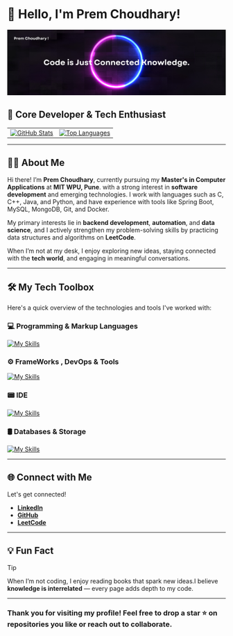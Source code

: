# 👋 Hello, I'm Prem Choudhary!  
![](https://raw.githubusercontent.com/premc5731/premc5731/main/GitHub_Banner.png
)
## 🚀 Core Developer & Tech Enthusiast
<table>
  <tr>
    <td>
      <!-- GitHub Stats Card -->
      <a href="https://github.com/anuraghazra/github-readme-stats">
        <img src="https://github-readme-stats.vercel.app/api?username=premc5731&rank_icon=github&show_icons=true&theme=tokyonight&hide=contribs" alt="GitHub Stats" />
      </a>
    </td>
    <td>
      <!-- Top Languages Card -->
      <a href="https://github.com/anuraghazra/github-readme-stats">
        <img src="https://github-readme-stats.vercel.app/api/top-langs/?username=premc5731&layout=compact&theme=tokyonight" alt="Top Languages" />
      </a>
    </td>
  </tr>
</table>




---

## 🧑‍💻 About Me  
 
Hi there! I’m **Prem Choudhary**, currently pursuing my **Master's in Computer Applications** at **MIT WPU, Pune**. with a strong interest in **software development** and emerging technologies. I work with languages such as C, C++, Java, and Python, and have experience with tools like Spring Boot, MySQL, MongoDB, Git, and Docker.

My primary interests lie in **backend development**, **automation**, and **data science**, and I actively strengthen my problem-solving skills by practicing data structures and algorithms on **LeetCode**.

When I’m not at my desk, I enjoy exploring new ideas, staying connected with the **tech world**, and engaging in meaningful conversations.

---

## 🛠️ My Tech Toolbox  

Here's a quick overview of the technologies and tools I've worked with:  

### 💻 Programming & Markup Languages
[![My Skills](https://skillicons.dev/icons?i=python,java,c,cpp,html,css)](https://skillicons.dev)

### ⚙️ FrameWorks , DevOps & Tools
[![My Skills](https://skillicons.dev/icons?i=git,github,docker,postman,spring)](https://skillicons.dev)

### 📟 IDE
[![My Skills](https://skillicons.dev/icons?i=vscode,idea)](https://skillicons.dev)


### 🛢️ Databases & Storage
[![My Skills](https://skillicons.dev/icons?i=mysql,mongodb,firebase)](https://skillicons.dev)

---

## 🌐 Connect with Me  

Let's get connected!  

- **[LinkedIn](https://www.linkedin.com/in/premc5731)**  
- **[GitHub](https://github.com/premc5731)**  
- **[LeetCode](https://leetcode.com/u/EQkn3Ua81x/)**  

---

## 💡 Fun Fact  
> [!TIP]
> When I’m not coding, I enjoy reading books that spark new ideas.I believe **knowledge is interrelated** — every page adds depth to my code.  

---  

### Thank you for visiting my profile! Feel free to drop a star ⭐ on repositories you like or reach out to collaborate.  
